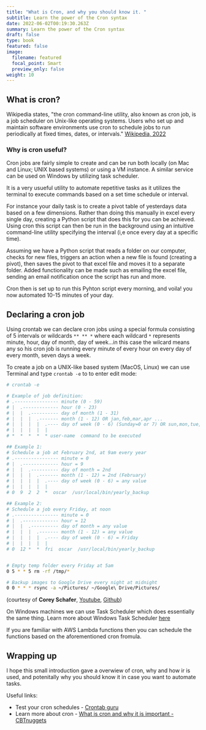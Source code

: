 ```yaml
---
title: "What is Cron, and why you should know it. "
subtitle: Learn the power of the Cron syntax
date: 2022-06-02T00:19:30.263Z
summary: Learn the power of the Cron syntax
draft: false
type: book
featured: false
image:
  filename: featured
  focal_point: Smart
  preview_only: false
weight: 10
---
```


## What is cron?

Wikipedia states, "the cron command-line utility, also known as cron job, is a job scheduler on Unix-like operating systems. Users who set up and maintain software environments use cron to schedule jobs to run periodically at fixed times, dates, or intervals." [Wikipedia, 2022](https://en.wikipedia.org/wiki/Cron)


### Why is cron useful?

Cron jobs are fairly simple to create and can be run both locally (on Mac and Linux; UNIX based systems) or using a VM instance. A similar service can be used on Windows by utilizing task scheduler.

It is a very usueful utility to automate repetitive tasks as it utilizes the terminal to execute commands based on a set time schedule or interval.

For instance your daily task is to create a pivot table of yesterdays data based on a few dimensions. Rather than doing this manually in excel every single day, creating a Python script that does this for you can be achieved. Using cron this script can then be run in the background using an intuitive command-line utility specifying the interval (i,e once every day at a specific time).

Assuming we have a Python script that reads a folder on our computer, checks for new files, triggers an action when a new file is found (creating a pivot), then saves the pivot to that excel file and moves it to a separate folder. Added functionality can be made such as emailing the excel file, sending an email notification once the script has run and more.

Cron then is set up to run this Pyhton script every morning, and voila! you now automated 10-15 minutes of your day. 

## Declaring a cron job

Using crontab we can declare cron jobs using a special formula consisting of 5 intervals or wildcards ``** ** *`` where each wildcard ``*`` represents minute, hour, day of month, day of week...in this case the wilcard means any so his cron job is running every minute of every hour on every day of every month, seven days a week.

To create a job on a UNIX-like based system (MacOS, Linux) we can use Terminal and type ``crontab -e`` to to enter edit mode:

```bash
# crontab -e

# Example of job definition:
# .---------------- minute (0 - 59)
# |  .------------- hour (0 - 23)
# |  |  .---------- day of month (1 - 31)
# |  |  |  .------- month (1 - 12) OR jan,feb,mar,apr ...
# |  |  |  |  .---- day of week (0 - 6) (Sunday=0 or 7) OR sun,mon,tue,wed,thu,fri,sat
# |  |  |  |  |
# *  *  *  *  * user-name  command to be executed

## Example 1:
# Schedule a job at February 2nd, at 9am every year
# .---------------- minute = 0
# |  .------------- hour = 9
# |  |  .---------- day of month = 2nd
# |  |  |  .------- month (1 - 12) = 2nd (February)
# |  |  |  |  .---- day of week (0 - 6) = any value
# |  |  |  |  |
# 0  9  2  2  *  oscar  /usr/local/bin/yearly_backup

## Example 2:
# Schedule a job every Friday, at noon
# .---------------- minute = 0
# |  .------------- hour = 12
# |  |  .---------- day of month = any value
# |  |  |  .------- month (1 - 12) = any value
# |  |  |  |  .---- day of week (0 - 6) = Friday
# |  |  |  |  |
# 0  12 *  *  fri  oscar  /usr/local/bin/yearly_backup


# Empty temp folder every Friday at 5am
0 5 * * 5 rm -rf /tmp/*

# Backup images to Google Drive every night at midnight
0 0 * * * rsync -a ~/Pictures/ ~/Google\ Drive/Pictures/
```

(courtesy of **Corey Schafer**, [Youtube](https://www.youtube.com/watch?v=QZJ1drMQz1A&ab_channel=CoreySchafer), [Github](https://github.com/CoreyMSchafer/code_snippets/blob/master/Cron-Tasks/snippets.txt))


On Windows machines we can use Task Scheduler which does essentially the same thing. Learn more about Windows Task Scheduler [here](https://www.windowscentral.com/how-create-automated-task-using-task-scheduler-windows-10)

If you are familiar with AWS Lambda functions then you can schedule the functions based on the aforementioned cron fromula. 


## Wrapping up

I hope this small introduction gave a overwiew of cron, why and how ir is used, and potenitally why you should know it in case you want to automate tasks.

Useful links:

* Test your cron schedules - [Crontab guru](https://crontab.guru/)
* Learn more about cron - [What is cron and why it is important - CBTnuggets](https://www.cbtnuggets.com/blog/technology/system-admin/cron-what-is-it-and-why-is-it-important)
